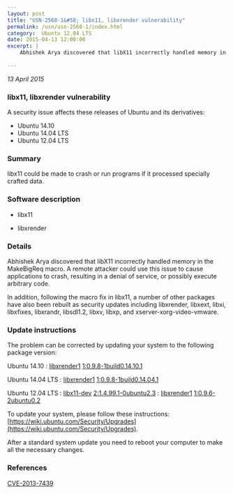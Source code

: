 ```yaml
---
layout: post
title: "USN-2568-1&#58; libx11, libxrender vulnerability"
permalink: /usn/usn-2568-1/index.html
category:  Ubuntu 12.04 LTS
date: 2015-04-13 12:00:00
excerpt: |
    Abhishek Arya discovered that libX11 incorrectly handled memory in the MakeBigReq macro. A remote attacker could use this issue to cause applications to crash, resulting in a denial of service, or possibly execute arbitrary code.
    
--- 
```

 
 

*13 April 2015*

### libx11, libxrender vulnerability

A security issue affects these releases of Ubuntu and its derivatives:

* Ubuntu 14.10
* Ubuntu 14.04 LTS
* Ubuntu 12.04 LTS

### Summary

libx11 could be made to crash or run programs if it processed specially crafted data.

### Software description

* libx11 

* libxrender 

### Details

Abhishek Arya discovered that libX11 incorrectly handled memory in the MakeBigReq macro. A remote attacker could use this issue to cause applications to crash, resulting in a denial of service, or possibly execute arbitrary code.

In addition, following the macro fix in libx11, a number of other packages have also been rebuilt as security updates including libxrender, libxext, libxi, libxfixes, libxrandr, libsdl1.2, libxv, libxp, and xserver-xorg-video-vmware. 

### Update instructions

The problem can be corrected by updating your system to the following package version:

Ubuntu 14.10
 : [libxrender1](https://launchpad.net/ubuntu/+source/libxrender) <span> [1:0.9.8-1build0.14.10.1](https://launchpad.net/ubuntu/+source/libxrender/1:0.9.8-1build0.14.10.1) </span> 

Ubuntu 14.04 LTS
 : [libxrender1](https://launchpad.net/ubuntu/+source/libxrender) <span> [1:0.9.8-1build0.14.04.1](https://launchpad.net/ubuntu/+source/libxrender/1:0.9.8-1build0.14.04.1) </span> 

Ubuntu 12.04 LTS
 : [libx11-dev](https://launchpad.net/ubuntu/+source/libx11) <span> [2:1.4.99.1-0ubuntu2.3](https://launchpad.net/ubuntu/+source/libx11/2:1.4.99.1-0ubuntu2.3) </span> 
 : [libxrender1](https://launchpad.net/ubuntu/+source/libxrender) <span> [1:0.9.6-2ubuntu0.2](https://launchpad.net/ubuntu/+source/libxrender/1:0.9.6-2ubuntu0.2) </span> 

To update your system, please follow these instructions: [https://wiki.ubuntu.com/Security/Upgrades](https://wiki.ubuntu.com/Security/Upgrades).

After a standard system update you need to reboot your computer to make all the necessary changes. 

### References

 
 [CVE-2013-7439](http://people.ubuntu.com/~ubuntu-security/cve/CVE-2013-7439)
 

